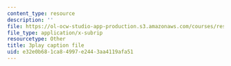 ```yaml
---
content_type: resource
description: ''
file: https://ol-ocw-studio-app-production.s3.amazonaws.com/courses/res-18-007-calculus-revisited-multivariable-calculus-fall-2011/e32e0b681ca84997e2443aa4119afa51_sZh-zowKEQQ.srt
file_type: application/x-subrip
resourcetype: Other
title: 3play caption file
uid: e32e0b68-1ca8-4997-e244-3aa4119afa51
---
```

